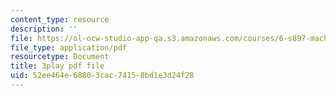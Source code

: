 ```yaml
---
content_type: resource
description: ''
file: https://ol-ocw-studio-app-qa.s3.amazonaws.com/courses/6-s897-machine-learning-for-healthcare-spring-2019/52ee464e68803cac74158bd1e3d24f28_Td01vFP3uJo.pdf
file_type: application/pdf
resourcetype: Document
title: 3play pdf file
uid: 52ee464e-6880-3cac-7415-8bd1e3d24f28
---
```

